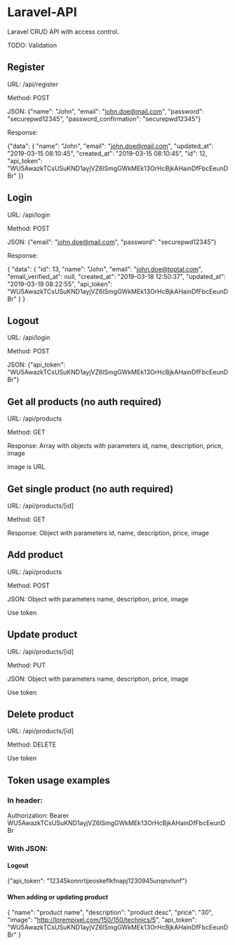 # Laravel-API
Laravel CRUD API with access control.

TODO: Validation

## Register
URL: /api/register

Method: POST

JSON: {"name": "John", "email": "john.doe@mail.com", "password": "securepwd12345", "password_confirmation": "securepwd12345"}

Response:

{"data": { "name": "John", "email": "john.doe@mail.com", "updated_at": "2019-03-15 08:10:45", "created_at": "2019-03-15 08:10:45", "id": 12, "api_token": "WU5AwazkTCsUSuKND1ayjVZ6lSmgGWkMEk13OrHcBjkAHainDfFbcEeunDBr" }}
## Login
URL: /api/login

Method: POST

JSON: {"email": "john.doe@mail.com", "password": "securepwd12345"}

Response: 

{
    "data": {
        "id": 13,
        "name": "John",
        "email": "john.doe@toptal.com",
        "email_verified_at": null,
        "created_at": "2019-03-18 12:50:37",
        "updated_at": "2019-03-19 08:22:55",
        "api_token": "WU5AwazkTCsUSuKND1ayjVZ6lSmgGWkMEk13OrHcBjkAHainDfFbcEeunDBr"
    }
}
## Logout
URL: /api/login

Method: POST

JSON: {"api_token": "WU5AwazkTCsUSuKND1ayjVZ6lSmgGWkMEk13OrHcBjkAHainDfFbcEeunDBr"}
## Get all products (no auth required)
URL: /api/products

Method: GET

Response: Array with objects with parameters id, name, description, price, image

image is URL
## Get single product (no auth required)
URL: /api/products/[id]

Method: GET

Response: Object with parameters id, name, description, price, image

## Add product
URL: /api/products

Method: POST

JSON: Object with parameters name, description, price, image

Use token
## Update product
URL: /api/products/[id]

Method: PUT

JSON: Object with parameters name, description, price, image

Use token
## Delete product
URL: /api/products/[id]

Method: DELETE

Use token

## Token usage examples
### In header:

Authorization: Bearer WU5AwazkTCsUSuKND1ayjVZ6lSmgGWkMEk13OrHcBjkAHainDfFbcEeunDBr

### With JSON:
#### Logout
{"api_token": "12345konnrtijeoskeflkfnapj1230945unqnvlsnf"}

#### When adding or updating product

{
    "name": "product name",
    "description": "product desc",
    "price": "30",
    "image": "http://lorempixel.com/150/150/technics/5",
    "api_token": "WU5AwazkTCsUSuKND1ayjVZ6lSmgGWkMEk13OrHcBjkAHainDfFbcEeunDBr"
}
